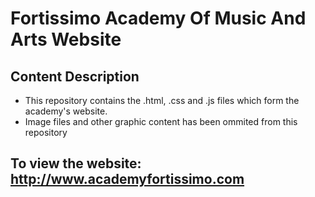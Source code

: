 # Fortissimo Academy Of Music And Arts Website

## Content Description
- This repository contains the .html, .css and .js files which form the academy's website. 
- Image files and other graphic content has been ommited from this repository

## To view the website: http://www.academyfortissimo.com
